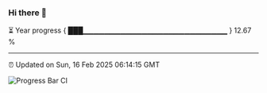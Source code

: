 ### Hi there 👋

⏳ Year progress { ███▁▁▁▁▁▁▁▁▁▁▁▁▁▁▁▁▁▁▁▁▁▁▁▁▁▁▁ } 12.67 %

---

⏰ Updated on Sun, 16 Feb 2025 06:14:15 GMT

![Progress Bar CI](https://github.com/code-lakshay/GitHub-Actions-Demo/workflows/Progress%20Bar%20CI/badge.svg)
